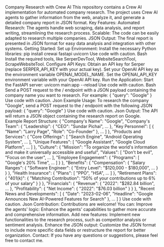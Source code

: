Company Research with Crew AI
This repository contains a Crew AI implementation for automated company research. The project uses Crew AI agents to gather information from the web, analyze it, and generate a detailed company report in JSON format.
Key Features:
Automated Research: The agents handle web scraping, data analysis, and report writing, streamlining the research process.
Scalable: The code can be easily adapted to research multiple companies.
JSON Output: The final report is presented in JSON format for easy data analysis and integration with other systems.
Getting Started:
Set up Environment:
Install the necessary Python libraries:
pip install crewai fastapi uvicorn
Use code with caution.
Bash
Install the required tools, like SerperDevTool, WebsiteSearchTool, ScrapeWebsiteTool.
Configure API Keys:
Obtain an API key for Serper (replace SERPER_API_KEY with your actual key).
Set your OpenAI API key as the environment variable OPENAI_MODEL_NAME.
Set the OPENAI_API_KEY environment variable with your OpenAI API key.
Run the Application:
Start the FastAPI server:
uvicorn main:app --reload
Use code with caution.
Bash
Send a POST request to the / endpoint with a JSON payload containing the company name you want to research. For example:
{
  "query": "Google"
}
Use code with caution.
Json
Example Usage:
To research the company "Google", send a POST request to the / endpoint with the following JSON payload:
{
  "query": "Google"
}
Use code with caution.
Json
Output:
The API will return a JSON object containing the research report on Google.
Example Report Structure:
{
  "Company's Name": "Google",
  "Company's Team": {
    "Leadership": {
      "CEO": "Sundar Pichai",
      ...
    },
    "Key Personnel": [
      {
        "Name": "Larry Page",
        "Role": "Co-Founder"
      },
      ...
    ]
  },
  "Products and Services": {
    "Core Offerings": [
      "Search Engine",
      "Android Operating System",
      ...
    ],
    "Unique Features": [
      "Google Assistant",
      "Google Cloud Platform",
      ...
    ]
  },
  "Culture": {
    "Mission": "To organize the world's information and make it universally accessible and useful",
    "Values": [
      "Don't be evil",
      "Focus on the user",
      ...
    ],
    "Employee Engagement": {
      "Programs": [
        "Google's 20% Time",
        ...
      ]
    }
  },
  "Benefits": {
    "Compensation": {
      "Salary Ranges": {
        "Software Engineer": {
          "Entry Level": "$120,000 - $180,000",
          ...
        }
      }
    },
    "Health Insurance": {
      "Plans": [
        "PPO",
        "HSA",
        ...
      ]
    },
    "Retirement Plans": {
      "401(k)": {
        "Matching Contribution": "50% of your contributions up to 6% of your salary"
      }
    }
  },
  "Financials": {
    "Revenue": {
      "2022": "$282.84 billion",
      ...
    },
    "Profitability": {
      "Net Income": {
        "2022": "$76.03 billion"
      }
    }
  },
  "Recent News and Developments": [
    {
      "Date": "2023-02-06",
      "Headline": "Google Announces New AI-Powered Features for Search"
    },
    ...
  ]
}
Use code with caution.
Json
Contribution:
Contributions are welcome! You can:
Improve the agents' logic: Enhance the agents' capabilities to gather more accurate and comprehensive information.
Add new features: Implement new functionalities to the research process, such as competitor analysis or sentiment analysis.
Enhance the JSON output: Customize the JSON format to include more specific data fields or restructure the report for better organization.
Contact:
If you have any questions or suggestions, please feel free to contact me.
